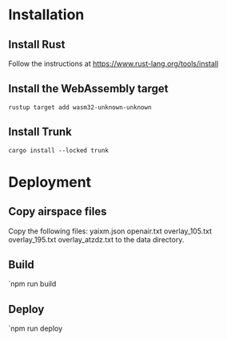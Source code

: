 # Installation

## Install Rust

Follow the instructions at https://www.rust-lang.org/tools/install

## Install the WebAssembly target

`rustup target add wasm32-unknown-unknown`

## Install Trunk

`cargo install --locked trunk`

# Deployment

## Copy airspace files

Copy the following files: yaixm.json openair.txt overlay_105.txt
overlay_195.txt overlay_atzdz.txt to the data directory.

## Build

`npm run build

## Deploy

`npm run deploy

